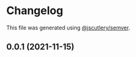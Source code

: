 # Changelog

This file was generated using [@jscutlery/semver](https://github.com/jscutlery/semver).

## 0.0.1 (2021-11-15)
